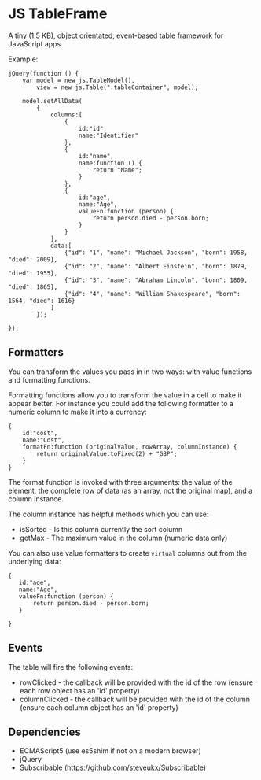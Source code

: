 JS TableFrame
=============

A tiny (1.5 KB), object orientated, event-based table framework for JavaScript apps.

Example:

```
jQuery(function () {
    var model = new js.TableModel(),
        view = new js.Table(".tableContainer", model);

    model.setAllData(
        {
            columns:[
                {
                    id:"id",
                    name:"Identifier"
                },
                {
                    id:"name",
                    name:function () {
                        return "Name";
                    }
                },
                {
                    id:"age",
                    name:"Age",
                    valueFn:function (person) {
                        return person.died - person.born;
                    }
                }
            ],
            data:[
                {"id": "1", "name": "Michael Jackson", "born": 1958, "died": 2009},
                {"id": "2", "name": "Albert Einstein", "born": 1879, "died": 1955},
                {"id": "3", "name": "Abraham Lincoln", "born": 1809, "died": 1865},
                {"id": "4", "name": "William Shakespeare", "born": 1564, "died": 1616}
            ]
        });

});
```

Formatters
----------

You can transform the values you pass in in two ways: with value functions and formatting functions.

Formatting functions allow you to transform the value in a cell to make it appear better. For instance
you could add the following formatter to a numeric column to make it into a currency:

```
{
    id:"cost",
    name:"Cost",
    formatFn:function (originalValue, rowArray, columnInstance) {
        return originalValue.toFixed(2) + "GBP";
    }
}
```

The format function is invoked with three arguments: the value of the element, the complete row of data (as an array, not the original map), and a column instance.

The column instance has helpful methods which you can use:
* isSorted - Is this column currently the sort column
* getMax - The maximum value in the column (numeric data only)

You can also use value formatters to create `virtual` columns out from the underlying data:

```
{
   id:"age",
   name:"Age",
   valueFn:function (person) {
       return person.died - person.born;
   }

}
```

Events
------

The table will fire the following events:
* rowClicked - the callback will be provided with the id of the row (ensure each row object has an 'id' property)
* columnClicked - the callback will be provided with the id of the column (ensure each column object has an 'id' property)

Dependencies
------------

* ECMAScript5 (use es5shim if not on a modern browser)
* jQuery
* Subscribable (https://github.com/steveukx/Subscribable)
